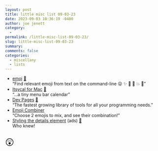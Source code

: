 ```yaml
---
layout: post
title: little misc list 09-03-23
date: 2023-09-03 10:36:19 -0400
author: joe jenett
category:
  - 
permalink: /little-misc-list-09-03-23/
slug: little-misc-list-09-03-23
summary: 
comments: false
categories:
  - miscellany
  - lists
---
```

<ul class="links">
	<li><a title="GitHub - sindresorhus/emoj" href="https://github.com/sindresorhus/emoj">emoj</a> <a href="https://pinboard.in/u:fileformat">📌</a><br>“Find relevant emoji from text on the command-line 😮 ✨ 🙌 🐴 💥 🙈”</li>
	<li><a title="Mowglii - Itsycal for Mac" href="https://www.mowglii.com/itsycal/">Itsycal for Mac</a> <a href="https://pinboard.in/u:fabianmoronzirfas">📌</a><br>“...a tiny menu bar calendar”</li>
	<li><a title="Dev Pages" href="https://www.devpages.io/">Dev Pages</a> <a href="https://pinboard.in/u:tdjones">📌</a><br>“The fastest growing library of tools for all your programming needs.”</li>
	<li><a title="Emoji Combiner" href="https://www.emojicombiner.com/">Emoji Combiner</a><br>“Choose 2 emojis to mix, and see their combination!”</li>
	<li><a title="Styling the details element" href="https://justmarkup.com/articles/2020-09-22-styling-and-animation-details/">Styling the details element</a> (ads) <a href="https://pinboard.in/u:roger">📌</a><br>Who knew!</li>
</ul>
<p style="font-size:2em;">😲</p>
<a href="https://brid.gy/publish/mastodon"></a>